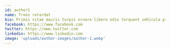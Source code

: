 ```yaml
---
id: author1
name: Troes retardat
bio: Primis vitae mauris turpis ornare libero odio torquent vehicula proin consequat curabitur mattis
facebook: https://www.facebook.com
twitter: https://www.twitter.com
linkedin: https://www.linkedin.com
image: 'uploads/author-images/author-1.webp'
---
```

